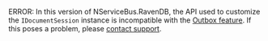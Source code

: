 ERROR: In this version of NServiceBus.RavenDB, the API used to customize the `IDocumentSession` instance is incompatible with the [Outbox feature](/nservicebus/outbox/). If this poses a problem, please [contact support](https://particular.net/contactus).
